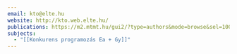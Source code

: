 ```yaml
---
email: kto@elte.hu
website: http://kto.web.elte.hu/
publications: https://m2.mtmt.hu/gui2/?type=authors&mode=browse&sel=10013702
subjects:
  - "[[Konkurens programozás Ea + Gy]]"
---
```

